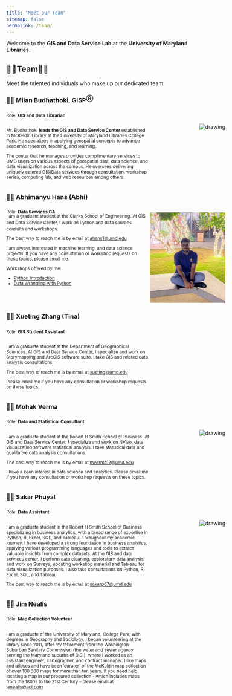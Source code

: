 ```yaml
---
title: "Meet our Team"
sitemap: false
permalink: /team/
---
```

Welcome to the **GIS and Data Service Lab** at the **University of Maryland Libraries**. 

<!-- Please feel free to visit us at {site.address} or contact us at {site.email}. -->

## 👩‍💻Team👨‍💻 

Meet the talented individuals who make up our dedicated team:

### 👨‍💻 Milan Budhathoki, GISP<sup>Ⓡ</sup>

<sub >Role: **GIS and Data Librarian**</sub >

<div style="display: flex;">
<div style="  display: inline-block;
  margin-right: -50px;
  width:75%;
  text-align: left;">

<small>

Mr. Budhathoki <b>leads the GIS and Data Service Center</b> established in McKeldin Library at the University of Maryland Libraries College Park. He specializes in applying geospatial concepts to advance academic research, teaching, and learning.

The center that he manages provides complimentary services to UMD users on various aspects of geospatial data, data science, and data visualization across the campus. He oversees delivering uniquely catered GIS/Data services through consultation, workshop series, computing lab, and web resources among others.

</small>
</div>
<div style="display: inline-block; margin-right: -300px; width:50%; text-align: right; padding:0px">
<img src="https://ca.slack-edge.com/T054162SPA6-U0542TVRK8D-12d98604c450-512" alt="drawing" width="200"/>
</div>
<div style="clear:both;"></div>
</div>

### 👨‍💻 Abhimanyu Hans (Abhi)

<sub >Role: **Data Services GA**</sub>

<div style="display: flex; margin-top: -20px">
<div class="#notice" style="  display: inline-block; margin-right: -50px; width:75%; text-align: left;">

<small>
I am a graduate student at the Clarks School of Engineering. At GIS and Data Service Center, I work on Python and data sources consults and workshops.

The best way to reach me is by email at <a href="mailto:eahans1@umd.edu">ahans1@umd.edu</a>

I am always interested in machine learning, and data science projects. If you have any consultation or workshop requests on these topics, please email me.

Workshops offered by me:
<ul>
<li> <a href="https://umd.libcal.com/calendar/events/PythonIntro">Python Introduction</a> </li>
<li> <a href="https://umd.libcal.com/calendar/events/data-wrangling-python">Data Wrangling with Python</a></li>
</ul> 

</small>
</div>
<div style="display: inline-block; margin-right: -300px; width:50%; text-align: right; padding:0px">
<img src="../assets/images/AH.webp" alt="drawing" width="200"/>
</div>
<div style="clear:both;"></div>
</div>


### 👩‍💻 Xueting Zhang (Tina)

<sub >Role: **GIS Student Assistant**</sub >
<div style="display: flex;">
<div style="  display: inline-block;
  margin-right: -50px;
  width:75%;
  text-align: left;">

<small>

I am a graduate student at the Department of Geographical Sciences. At GIS and Data Service Center, I specialize and work on Storymapping and ArcGIS software suite. I take GIS and related data analysis consultations.

The best way to reach me is by email at <a href="mailto:xueting@umd.edu">xueting@umd.edu</a>

Please email me if you have any consultation or workshop requests on these topics.

</small>
</div>
<div style="display: inline-block; margin-right: -300px; width:50%; text-align: right; padding:0px">
<!-- <img src="https://ca.slack-edge.com/T054162SPA6-U053LV9MB1D-29fae2dee364-512" alt="drawing" width="200"/> -->
</div>
<div style="clear:both;"></div>
</div>

### 👨‍💻 Mohak Verma

<sub >Role: **Data and Statistical Consultant**</sub >
<div style="display: flex;">
<div style="  display: inline-block;
  margin-right: -50px;
  width:75%;
  text-align: left;">

<small>

I am a graduate student at the Robert H Smith School of Business. At GIS and Data Service Center, I specialize and work on NVivo, data visualization software statistical analysis. I take statistical data and qualitative data analysis consultations.

The best way to reach me is by email at <a href="mailto:mverma12@umd.edu">mverma12@umd.edu</a>

I have a keen interest in data science and analytics. Please email me if you have any consultation or workshop requests on these topics.

</small>

</div>
<div style="display: inline-block; margin-right: -300px; width:50%; text-align: right; padding:0px">
<img src="https://ca.slack-edge.com/T054162SPA6-U053UHRDTT8-df77d9ccaf3a-512" alt="drawing" width="200"/>
</div>
<div style="clear:both;"></div>
</div>


### 👨‍💻 Sakar Phuyal

<sub >Role: **Data Assistant**</sub >
<div style="display: flex;">
<div style="  display: inline-block;
  margin-right: -50px;
  width:75%;
  text-align: left;">

<small>

 I am a graduate student in the Robert H Smith School of Business specializing in business analytics, with a broad range of expertise in Python, R, Excel, SQL, and Tableau. Throughout my academic journey, I have developed a strong foundation in business analytics, applying various programming languages and tools to extract valuable insights from complex datasets. At the GIS and data services center, I perform data cleaning, exploratory data analysis, and work on Surveys, updating workshop material and Tableau for data visualization purposes. I also take consultations on Python, R, Excel, SQL, and Tableau.
 
The best way to reach me is by email at <a href="mailto:sakarp07@umd.edu">sakarp07@umd.edu</a>

</small>
</div>
<div style="display: inline-block; margin-right: -300px; width:50%; text-align: right; padding:0px">
<img src="https://ca.slack-edge.com/T054162SPA6-U053ZD1MA3H-0bff05b16030-512" alt="drawing" width="200"/>
</div>
<div style="clear:both;"></div>
</div>


### 👨‍💻 Jim Nealis

<sub >Role: **Map Collection Volunteer**</sub >
<div style="display: flex;">
<div style="  display: inline-block;
  margin-right: -50px;
  width:75%;
  text-align: left;">

<small>

I am a graduate of the University of Maryland, College Park, with degrees in Geography and Sociology.  I began volunteering at the library since 2011, after my retirement from the Washington Suburban Sanitary Commission (the water and sewer agency serving the Maryland suburbs of D.C.), where I worked as an assistant engineer, cartographer, and contract manager.  I like maps and atlases and have been ‘curator’ of the McKeldin map collection of over 100,000 maps for more than ten years.  If you need help locating a map in our procured collection - which includes maps from the 1800s to the 21st Century - please email at <a href="mailto:jenealis@aol.com">jenealis@aol.com</a>

</small>
</div>
<div style="display: inline-block; margin-right: -300px; width:50%; text-align: right; padding:0px">
<!-- <img src="https://ca.slack-edge.com/T054162SPA6-U053ZD1MA3H-0bff05b16030-512" alt="drawing" width="200"/> -->
</div>
<div style="clear:both;"></div>
</div>